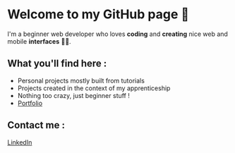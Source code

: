 # Welcome to my GitHub page 🙋 

I'm a beginner web developer who loves **coding** and **creating** nice web and mobile **interfaces** 🧑‍💻.

## What you'll find here : 
- Personal projects mostly built from tutorials
- Projects created in the context of my apprenticeship
- Nothing too crazy, just beginner stuff !
- [Portfolio](https://adrienverwaerde.github.io/Portfolio/index.html)

## Contact me :
[LinkedIn](https://www.linkedin.com/in/adrien-verwaerde-018ba4195/)


